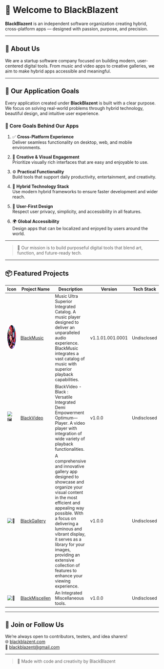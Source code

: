 # 🔹 Welcome to BlackBlazent

**BlackBlazent** is an independent software organization creating hybrid, cross-platform apps — designed with passion, purpose, and precision.

---

## 🚀 About Us

We are a startup software company focused on building modern, user-centered digital tools. From music and video apps to creative galleries, we aim to make hybrid apps accessible and meaningful.

---

## 🎯 Our Application Goals

Every application created under **BlackBlazent** is built with a clear purpose. We focus on solving real-world problems through hybrid technology, beautiful design, and intuitive user experience.

### 🌟 Core Goals Behind Our Apps

1.  
    ✅ **Cross-Platform Experience**  
    Deliver seamless functionality on desktop, web, and mobile environments.

2.  
    🎨 **Creative & Visual Engagement**  
    Prioritize visually rich interfaces that are easy and enjoyable to use.

3.  
    ⚙️ **Practical Functionality**  
    Build tools that support daily productivity, entertainment, and creativity.

4.  
    📱 **Hybrid Technology Stack**  
    Use modern hybrid frameworks to ensure faster development and wider reach.

5.  
    🔐 **User-First Design**  
    Respect user privacy, simplicity, and accessibility in all features.

6.  
    🌍 **Global Accessibility**  
    Design apps that can be localized and enjoyed by users around the world.

---

> 🧭 Our mission is to build purposeful digital tools that blend art, function, and future-ready tech.
---

## 📦 Featured Projects

| Icon | Project Name | Description | Version | Tech Stack |
|------|--------------|-------------|---------|------------|
| <img src="https://github.com/BlackBlazent/.github/blob/main/public/assets/icons/bmusic/bmusic.png" width="80px" height="80px"/> | [BlackMusic](https://github.com/BlackBlazent/BlackMusic.git) | Music Ultra Superior Integrated Catalog. A music player designed to deliver an unparalleled audio experience. BlackMusic integrates a vast catalog of music with superior playback capabilities. | v1.1.01.001.0001 | Undisclosed |
| ![🖼️](https://twemoji.maxcdn.com/v/latest/svg/1f5bc.svg) | [BlackVideo](https://github.com/BlackBlazent/BlackVideo.git) | BlackVideo - Black : Versatile Integrated Demi Empowerment Optimum—Player. A video player with integration of wide variety of playback functionalities. | v1.0.0 | Undisclosed |
| ![📸](https://twemoji.maxcdn.com/v/latest/svg/1f4f8.svg) | [BlackGallery](https://github.com/BlackBlazent/BlackGallery.git) | A comprehensive and innovative gallery app designed to showcase and organize your visual content in the most efficient and appealing way possible. With a focus on delivering a luminous and vibrant display, it serves as a library for your images, providing an extensive collection of features to enhance your viewing experience. | v1.0.0 | Undisclosed |
| ![🧰](https://twemoji.maxcdn.com/v/latest/svg/1f9f0.svg) | [BlackMiscellen](https://github.com/BlackBlazent/BlackMiscellen.git) | An Integrated Miscellaneous tools. | v1.0.0 | Undisclosed |


---

## 👤 Join or Follow Us

We’re always open to contributors, testers, and idea sharers!  
🌐 [blackblazent.com]( www-blackblazent-com.vercel.app )  
📧 blackblazent@gmail.com

---

> 🖤 Made with code and creativity by BlackBlazent
